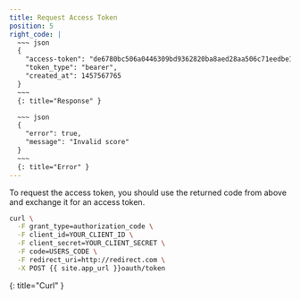```yaml
---
title: Request Access Token
position: 5
right_code: |
  ~~~ json
  {
    "access-token": "de6780bc506a0446309bd9362820ba8aed28aa506c71eedbe1c5c4f9dd350e54",
    "token_type": "bearer",
    "created_at": 1457567765
  }
  ~~~
  {: title="Response" }

  ~~~ json
  {
    "error": true,
    "message": "Invalid score"
  }
  ~~~
  {: title="Error" }
---
```


To request the access token, you should use the returned code from above and exchange it for an access token.

~~~ bash
curl \
  -F grant_type=authorization_code \
  -F client_id=YOUR_CLIENT_ID \
  -F client_secret=YOUR_CLIENT_SECRET \
  -F code=USERS_CODE \
  -F redirect_uri=http://redirect.com \
  -X POST {{ site.app_url }}oauth/token
~~~
{: title="Curl" }
